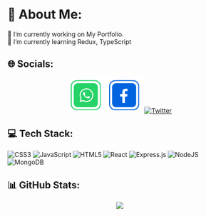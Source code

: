 # 💫 About Me:

🔭 I’m currently working on My Portfolio.<br>🌱 I’m currently learning Redux, TypeScript<br>

## 🌐 Socials:

<div align='center'>

[![Facebook](https://github.com/itarek99/itarek99/blob/main/images/icons/whatsapp.png)](https://facebook.com/tarek161803) [![LinkedIn](https://github.com/itarek99/itarek99/blob/main/images/icons/facebook.png)](https://linkedin.com/in/tarek161803) [![Twitter](https://img.shields.io/badge/Twitter-%231DA1F2.svg?logo=Twitter&logoColor=white)](https://twitter.com/tarek161803)

</div>

## 💻 Tech Stack:

![CSS3](https://img.shields.io/badge/css3-%231572B6.svg?style=for-the-badge&logo=css3&logoColor=white) ![JavaScript](https://img.shields.io/badge/javascript-%23323330.svg?style=for-the-badge&logo=javascript&logoColor=%23F7DF1E) ![HTML5](https://img.shields.io/badge/html5-%23E34F26.svg?style=for-the-badge&logo=html5&logoColor=white) ![React](https://img.shields.io/badge/react-%2320232a.svg?style=for-the-badge&logo=react&logoColor=%2361DAFB) ![Express.js](https://img.shields.io/badge/express.js-%23404d59.svg?style=for-the-badge&logo=express&logoColor=%2361DAFB) ![NodeJS](https://img.shields.io/badge/node.js-6DA55F?style=for-the-badge&logo=node.js&logoColor=white) ![MongoDB](https://img.shields.io/badge/MongoDB-%234ea94b.svg?style=for-the-badge&logo=mongodb&logoColor=white)

## 📊 GitHub Stats:

<div align='center'>

![](https://github-readme-streak-stats.herokuapp.com/?user=itarek99&theme=react&hide_border=true)

</div>
